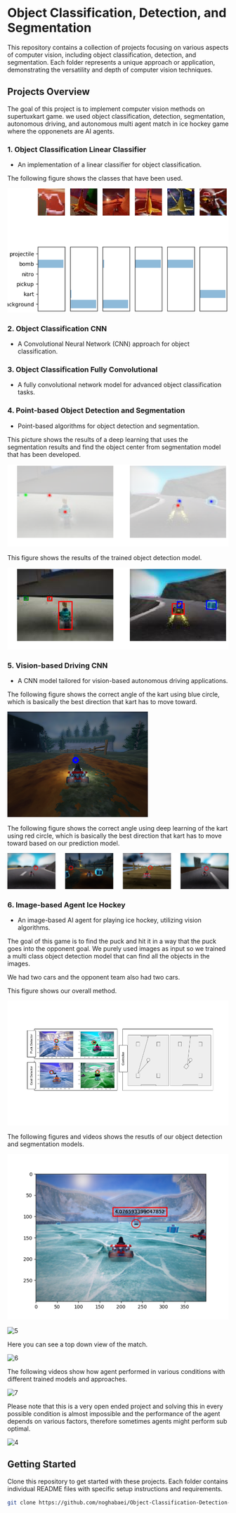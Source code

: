 # Object Classification, Detection, and Segmentation

This repository contains a collection of projects focusing on various aspects of computer vision, including object classification, detection, and segmentation. Each folder represents a unique approach or application, demonstrating the versatility and depth of computer vision techniques.

## Projects Overview
The goal of this project is to implement computer vision methods on supertuxkart game. we used object classification, detection, segmentation, autonomous driving, and autonomous multi agent match in ice hockey game where the opponenets are AI agents.

### 1. Object Classification Linear Classifier
- An implementation of a linear classifier for object classification.

The following figure shows the classes that have been used.

![Visualization](/images/viz.png)

### 2. Object Classification CNN
- A Convolutional Neural Network (CNN) approach for object classification.


### 3. Object Classification Fully Convolutional
- A fully convolutional network model for advanced object classification tasks.


### 4. Point-based Object Detection and Segmentation
- Point-based algorithms for object detection and segmentation.

This picture shows the results of a deep learning that uses the segmentation results and find the object center from segmentation model that has been developed.
  
![Heat](/images/heat.png)
  
This figure shows the results of the trained object detection model.
  
![Box](/images/box.png)
  
### 5. Vision-based Driving CNN
- A CNN model tailored for vision-based autonomous driving applications.

The following figure shows the correct angle of the kart using blue circle, which is basically the best direction that kart has to move toward.
  
![Controller](/images/controller.png)
  
The following figure shows the correct angle using deep learning of the kart using red circle, which is basically the best direction that kart has to move toward based on our prediction model.
  
![Data](/images/data.png)

### 6. Image-based Agent Ice Hockey
- An image-based AI agent for playing ice hockey, utilizing vision algorithms.

The goal of this game is to find the puck and hit it in a way that the puck goes into the opponent goal. We purely used images as input so we trained a multi class object detection model that can find all the objects in the images.

We had two cars and the opponent team also had two cars.

This figure shows our overall method. 

![method](/images/2.png)

The following figures and videos shows the resutls of our object detection and segmentation models.

![Picture2](/images/Picture2.png)
  
![5](https://github.com/noghabaei/Object-Classification-Detection-and-Segmentation/assets/15921300/29ba3260-66e0-40d2-bddd-b58ad54645d4)

Here you can see a top down view of the match. 

![6](https://github.com/noghabaei/Object-Classification-Detection-and-Segmentation/assets/15921300/acbb939e-9e29-448d-a802-fe9c9424950b)

The following videos show how agent performed in various conditions with different trained models and approaches. 

![7](https://github.com/noghabaei/Object-Classification-Detection-and-Segmentation/assets/15921300/a31b341d-bee2-4840-9145-9c4a633bd25b)

Please note that this is a very open ended project and solving this in every possible condition is almost impossible and the performance of the agent depends on various factors, therefore sometimes agents might perform sub optimal.
  
![4](https://github.com/noghabaei/Object-Classification-Detection-and-Segmentation/assets/15921300/7e0a3a80-f8cc-46f0-9db6-9c0ba11c1ca8)



## Getting Started

Clone this repository to get started with these projects. Each folder contains individual README files with specific setup instructions and requirements.

```bash
git clone https://github.com/noghabaei/Object-Classification-Detection-and-Segmentation.git
